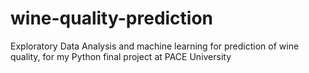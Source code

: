 # wine-quality-prediction
Exploratory Data Analysis and machine learning for prediction of wine quality, for my Python final project at PACE University
